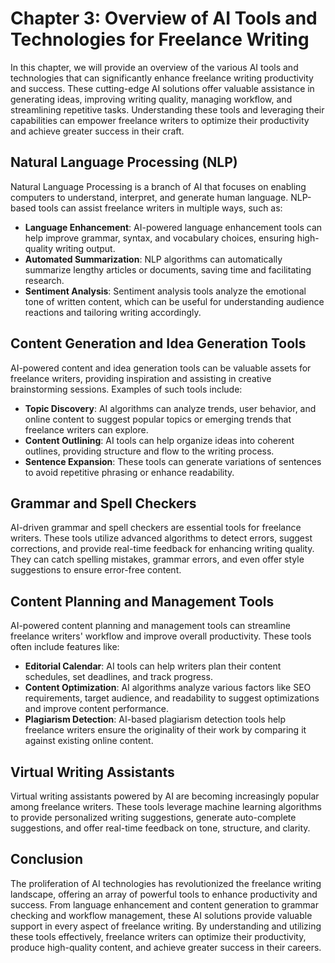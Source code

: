Chapter 3: Overview of AI Tools and Technologies for Freelance Writing
======================================================================

In this chapter, we will provide an overview of the various AI tools and technologies that can significantly enhance freelance writing productivity and success. These cutting-edge AI solutions offer valuable assistance in generating ideas, improving writing quality, managing workflow, and streamlining repetitive tasks. Understanding these tools and leveraging their capabilities can empower freelance writers to optimize their productivity and achieve greater success in their craft.

Natural Language Processing (NLP)
---------------------------------

Natural Language Processing is a branch of AI that focuses on enabling computers to understand, interpret, and generate human language. NLP-based tools can assist freelance writers in multiple ways, such as:

* **Language Enhancement**: AI-powered language enhancement tools can help improve grammar, syntax, and vocabulary choices, ensuring high-quality writing output.
* **Automated Summarization**: NLP algorithms can automatically summarize lengthy articles or documents, saving time and facilitating research.
* **Sentiment Analysis**: Sentiment analysis tools analyze the emotional tone of written content, which can be useful for understanding audience reactions and tailoring writing accordingly.

Content Generation and Idea Generation Tools
--------------------------------------------

AI-powered content and idea generation tools can be valuable assets for freelance writers, providing inspiration and assisting in creative brainstorming sessions. Examples of such tools include:

* **Topic Discovery**: AI algorithms can analyze trends, user behavior, and online content to suggest popular topics or emerging trends that freelance writers can explore.
* **Content Outlining**: AI tools can help organize ideas into coherent outlines, providing structure and flow to the writing process.
* **Sentence Expansion**: These tools can generate variations of sentences to avoid repetitive phrasing or enhance readability.

Grammar and Spell Checkers
--------------------------

AI-driven grammar and spell checkers are essential tools for freelance writers. These tools utilize advanced algorithms to detect errors, suggest corrections, and provide real-time feedback for enhancing writing quality. They can catch spelling mistakes, grammar errors, and even offer style suggestions to ensure error-free content.

Content Planning and Management Tools
-------------------------------------

AI-powered content planning and management tools can streamline freelance writers' workflow and improve overall productivity. These tools often include features like:

* **Editorial Calendar**: AI tools can help writers plan their content schedules, set deadlines, and track progress.
* **Content Optimization**: AI algorithms analyze various factors like SEO requirements, target audience, and readability to suggest optimizations and improve content performance.
* **Plagiarism Detection**: AI-based plagiarism detection tools help freelance writers ensure the originality of their work by comparing it against existing online content.

Virtual Writing Assistants
--------------------------

Virtual writing assistants powered by AI are becoming increasingly popular among freelance writers. These tools leverage machine learning algorithms to provide personalized writing suggestions, generate auto-complete suggestions, and offer real-time feedback on tone, structure, and clarity.

Conclusion
----------

The proliferation of AI technologies has revolutionized the freelance writing landscape, offering an array of powerful tools to enhance productivity and success. From language enhancement and content generation to grammar checking and workflow management, these AI solutions provide valuable support in every aspect of freelance writing. By understanding and utilizing these tools effectively, freelance writers can optimize their productivity, produce high-quality content, and achieve greater success in their careers.
